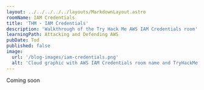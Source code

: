 ```yaml
---
layout: ../../../../../layouts/MarkdownLayout.astro
roomName: IAM Credentials
title: 'THM - IAM Credentials'
description: 'Walkthrough of the Try Hack Me AWS IAM Credentials room'
learningPath: Attacking and Defending AWS
pubDate: Tod
published: false
image:
  url: '/blog-images/iam-credentials.png'
  alt: 'Cloud graphic with AWS IAM Credentials room name and TryHackMe logo.'
---
```


Coming soon
